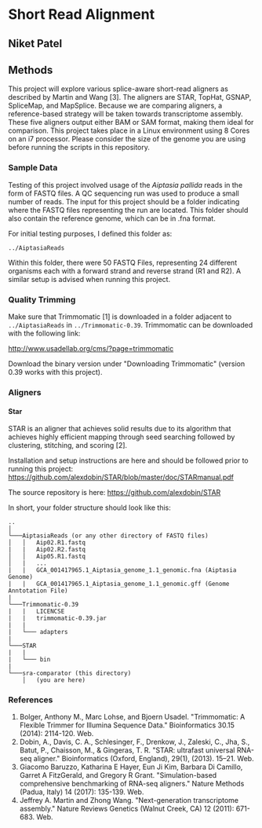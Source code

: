 # Short Read Alignment

## Niket Patel

## Methods
This project will explore various splice-aware short-read aligners as described by Martin and Wang [3]. The aligners are STAR, TopHat, GSNAP, SpliceMap,
and MapSplice. Because we are comparing aligners, a reference-based strategy will be taken towards transcriptome assembly. These
five aligners output either BAM or SAM format, making them ideal for comparison. This project takes place in a Linux 
environment using 8 Cores on an i7 processor. Please consider the size of the genome you are using before running the 
scripts in this repository.

### Sample Data
Testing of this project involved usage of the *Aiptasia pallida* reads in the form of FASTQ files. A QC sequencing run
was used to produce a small number of reads. The input for this project should be a folder indicating where the 
FASTQ files representing the run are located. This folder should also contain the reference genome, which can be
in .fna format.

For initial testing purposes, I defined this folder as: 

`../AiptasiaReads`

Within this folder, there were 50 FASTQ Files, representing 24 different organisms each with a forward strand and
reverse strand (R1 and R2). A similar setup is advised when running this project.

### Quality Trimming
Make sure that Trimmomatic [1] is downloaded in a folder adjacent to `../AiptasiaReads` in `../Trimmomatic-0.39`. Trimmomatic
can be downloaded with the following link:

http://www.usadellab.org/cms/?page=trimmomatic

Download the binary version under "Downloading Trimmomatic" (version 0.39 works with this project).

### Aligners

#### Star
STAR is an aligner that achieves solid results due to its algorithm that achieves highly efficient mapping through
seed searching followed by clustering, stitching, and scoring [2].

Installation and setup instructions are here and should be followed prior to running this project: https://github.com/alexdobin/STAR/blob/master/doc/STARmanual.pdf

The source repository is here: https://github.com/alexdobin/STAR
 

In short, your folder structure should look like this:

```
..    
│
└───AiptasiaReads (or any other directory of FASTQ files)
│   │   Aip02.R1.fastq
|   |   Aip02.R2.fastq
│   │   Aip05.R1.fastq
│   |   ...
|   |   GCA_001417965.1_Aiptasia_genome_1.1_genomic.fna (Aiptasia Genome)
|   |   GCA_001417965.1_Aiptasia_genome_1.1_genomic.gff (Genome Anntotation File)
|
└───Trimmomatic-0.39
|   |   LICENCSE
|   |   trimmomatic-0.39.jar
|   |
|   └─── adapters
|
└───STAR
|   |  
|   └─── bin
|
└───sra-comparator (this directory)
    │   (you are here)
```



### References
1. Bolger, Anthony M., Marc Lohse, and Bjoern Usadel. "Trimmomatic: A Flexible Trimmer for Illumina Sequence Data." Bioinformatics 30.15 (2014): 2114-120. Web.
2. Dobin, A., Davis, C. A., Schlesinger, F., Drenkow, J., Zaleski, C., Jha, S., Batut, P., Chaisson, M., & Gingeras, T. R. "STAR: ultrafast universal RNA-seq aligner." Bioinformatics (Oxford, England), 29(1), (2013). 15–21. Web.
3. Giacomo Baruzzo, Katharina E Hayer, Eun Ji Kim, Barbara Di Camillo, Garret A FitzGerald, and Gregory R Grant. "Simulation-based comprehensive benchmarking of RNA-seq aligners." Nature Methods (Padua, Italy) 14 (2017): 135-139. Web.
4. Jeffrey A. Martin and Zhong Wang. "Next-generation transcriptome assembly." Nature Reviews Genetics (Walnut Creek, CA) 12 (2011): 671-683. Web.
